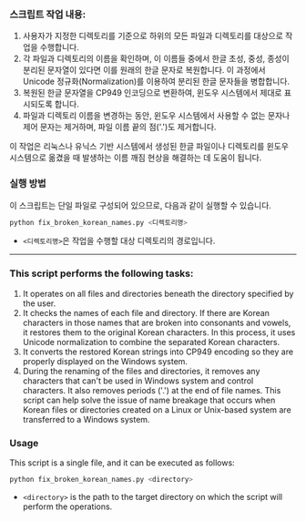### 스크립트 작업 내용:

1. 사용자가 지정한 디렉토리를 기준으로 하위의 모든 파일과 디렉토리를 대상으로 작업을 수행합니다.
1. 각 파일과 디렉토리의 이름을 확인하며, 이 이름들 중에서 한글 초성, 중성, 종성이 분리된 문자열이 있다면 이를 원래의 한글 문자로 복원합니다. 이 과정에서 Unicode 정규화(Normalization)를 이용하여 분리된 한글 문자들을 병합합니다.
1. 복원된 한글 문자열을 CP949 인코딩으로 변환하여, 윈도우 시스템에서 제대로 표시되도록 합니다.
1. 파일과 디렉토리 이름을 변경하는 동안, 윈도우 시스템에서 사용할 수 없는 문자나 제어 문자는 제거하며, 파일 이름 끝의 점('.')도 제거합니다.

이 작업은 리눅스나 유닉스 기반 시스템에서 생성된 한글 파일이나 디렉토리를 윈도우 시스템으로 옮겼을 때 발생하는 이름 깨짐 현상을 해결하는 데 도움이 됩니다.

### 실행 방법

이 스크립트는 단일 파일로 구성되어 있으므로, 다음과 같이 실행할 수 있습니다.

```bash
python fix_broken_korean_names.py <디렉토리명>
```

- `<디렉토리명>`은 작업을 수행할 대상 디렉토리의 경로입니다.

---

### This script performs the following tasks:

1. It operates on all files and directories beneath the directory specified by the user.
1. It checks the names of each file and directory. If there are Korean characters in those names that are broken into consonants and vowels, it restores them to the original Korean characters. In this process, it uses Unicode normalization to combine the separated Korean characters.
1. It converts the restored Korean strings into CP949 encoding so they are properly displayed on the Windows system.
1. During the renaming of the files and directories, it removes any characters that can't be used in Windows system and control characters. It also removes periods ('.') at the end of file names.
This script can help solve the issue of name breakage that occurs when Korean files or directories created on a Linux or Unix-based system are transferred to a Windows system.

### Usage

This script is a single file, and it can be executed as follows:

```bash
python fix_broken_korean_names.py <directory>
```

- `<directory>` is the path to the target directory on which the script will perform the operations.
